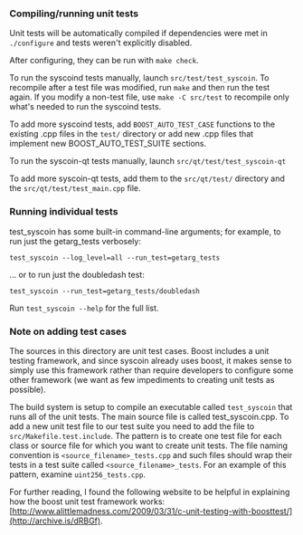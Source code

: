 ﻿### Compiling/running unit tests

Unit tests will be automatically compiled if dependencies were met in `./configure`
and tests weren't explicitly disabled.

After configuring, they can be run with `make check`.

To run the syscoind tests manually, launch `src/test/test_syscoin`. To recompile
after a test file was modified, run `make` and then run the test again. If you
modify a non-test file, use `make -C src/test` to recompile only what's needed
to run the syscoind tests.

To add more syscoind tests, add `BOOST_AUTO_TEST_CASE` functions to the existing
.cpp files in the `test/` directory or add new .cpp files that
implement new BOOST_AUTO_TEST_SUITE sections.

To run the syscoin-qt tests manually, launch `src/qt/test/test_syscoin-qt`

To add more syscoin-qt tests, add them to the `src/qt/test/` directory and
the `src/qt/test/test_main.cpp` file.

### Running individual tests

test_syscoin has some built-in command-line arguments; for
example, to run just the getarg_tests verbosely:

    test_syscoin --log_level=all --run_test=getarg_tests

... or to run just the doubledash test:

    test_syscoin --run_test=getarg_tests/doubledash

Run `test_syscoin --help` for the full list.

### Note on adding test cases

The sources in this directory are unit test cases.  Boost includes a
unit testing framework, and since syscoin already uses boost, it makes
sense to simply use this framework rather than require developers to
configure some other framework (we want as few impediments to creating
unit tests as possible).

The build system is setup to compile an executable called `test_syscoin`
that runs all of the unit tests.  The main source file is called
test_syscoin.cpp. To add a new unit test file to our test suite you need
to add the file to `src/Makefile.test.include`. The pattern is to create
one test file for each class or source file for which you want to create
unit tests.  The file naming convention is `<source_filename>_tests.cpp`
and such files should wrap their tests in a test suite
called `<source_filename>_tests`. For an example of this pattern,
examine `uint256_tests.cpp`.

For further reading, I found the following website to be helpful in
explaining how the boost unit test framework works:
[http://www.alittlemadness.com/2009/03/31/c-unit-testing-with-boosttest/](http://archive.is/dRBGf).

